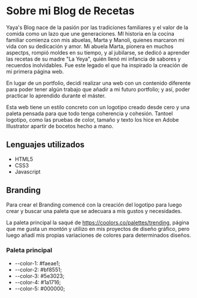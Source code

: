 # Sobre mi Blog de Recetas
Yaya's Blog nace de la pasión por las tradiciones familiares y el valor de la comida como un lazo que une generaciones. MI historia en la cocina familiar comienza con mis abuelas, Marta y Manoli, quienes marcaron mi vida con su dedicación y amor. Mi abuela Marta, pionera en muchos aspectps, rompió moldes en su tiempo, y al jubilarse, se dedicó a aprender las recetas de su madre "La Yeya", quién llenó mi infancia de sabores y recuerdos inolvidables. Fue este legado el que ha inspirado la creación de mi primera página web. 

En lugar de un portfolio, decidí realizar una web con un contenido diferente para poder tener algún trabajo que añadir a mi futuro portfolio; y así,  poder practicar lo aprendido durante el máster. 

Esta web tiene un estilo concreto con un logotipo creado desde cero y una paleta pensada para que todo tenga coherencia y cohesión. Tantoel logotipo, como las pruebas de color, tamaño y texto los hice en Adobe Illustrator apartir de bocetos hecho a mano. 

## Lenguajes utilizados 

- HTML5
- CSS3
- Javascript

## Branding 
Para crear el Branding comencé con la creación del logotipo para luego crear y buscar una paleta que se adecuara a mis gustos y necesidades.

La paleta principal la saqué de https://coolors.co/palettes/trending, página que me gusta un montón y utilizo en mis proyectos de diseño gráfico, pero luego añadí mis propias variaciones de colores para determinados diseños. 

### Paleta principal
- --color-1: #faeae1;
- --color-2: #bf8551;
- --color-3: #5e3023;
- --color-4: #1a1716;
- --color-5: #000000;

